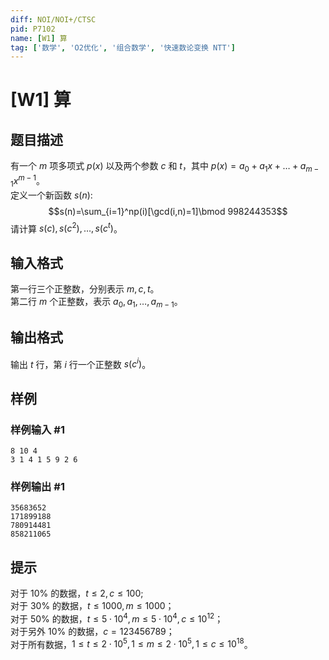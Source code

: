```yaml
---
diff: NOI/NOI+/CTSC
pid: P7102
name: [W1] 算
tag: ['数学', 'O2优化', '组合数学', '快速数论变换 NTT']
---
```

# [W1] 算
## 题目描述

有一个 $m$ 项多项式 $p(x)$ 以及两个参数 $c$ 和 $t$，其中 $p(x)=a_0+a_1x+\dots+a_{m-1}x^{m-1}$。  
定义一个新函数 $s(n)$:
$$s(n)=\sum_{i=1}^np(i)[\gcd(i,n)=1]\bmod 998244353$$
请计算 $s(c),s(c^2),\dots,s(c^t)$。
## 输入格式

第一行三个正整数，分别表示 $m,c,t$。  
第二行 $m$ 个正整数，表示 $a_0,a_1,\dots,a_{m-1}$。
## 输出格式

输出 $t$ 行，第 $i$ 行一个正整数 $s(c^i)$。
## 样例

### 样例输入 #1
```
8 10 4
3 1 4 1 5 9 2 6
```
### 样例输出 #1
```
35683652
171899188
780914481
858211065
```
## 提示

对于 $10\%$ 的数据，$t\le2,c\le100$;  
对于 $30\%$ 的数据，$t\le1000,m\le1000$；  
对于 $50\%$ 的数据，$t\le5\cdot10^4,m\le5\cdot10^4,c\le10^{12}$；  
对于另外 $10\%$ 的数据，$c=123456789$；  
对于所有数据，$1\le t\le2\cdot10^5,1\le m\le2\cdot10^5,1\le c\le10^{18}$。
